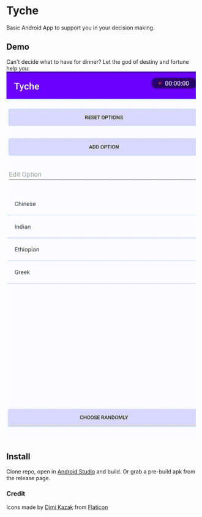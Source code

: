 # Tyche
Basic Android App to support you in your decision making.

## Demo
Can't decide what to have for dinner? Let the god of destiny and fortune help you:
![Demo](./demo.gif)

## Install
Clone repo, open in [Android Studio](https://developer.android.com/studio/) and build.
Or grab a pre-build apk from the release page.

### Credit
Icons made by [Dimi Kazak](https://www.flaticon.com/authors/dimi-kazak) from [Flaticon](https://www.flaticon.com/)
